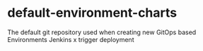 # default-environment-charts
The default git repository used when creating new GitOps based Environments
Jenkins x trigger deployment
